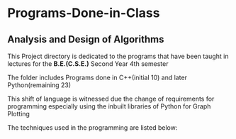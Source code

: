# Programs-Done-in-Class
## Analysis and Design of Algorithms

<p> This Project directory is dedicated to the programs that have been taught in lectures for the <b>B.E.(C.S.E.)</b> Second Year 4th semester</p>

<p> The folder includes Programs done in C++(initial 10) and later Python(remaining 23)</p>
<p> This shift of language is witnessed due the change of requirements for programming especially using the inbuilt libraries of Python for Graph Plotting</p>
<p> The techniques used in the programming are listed below:</p>


